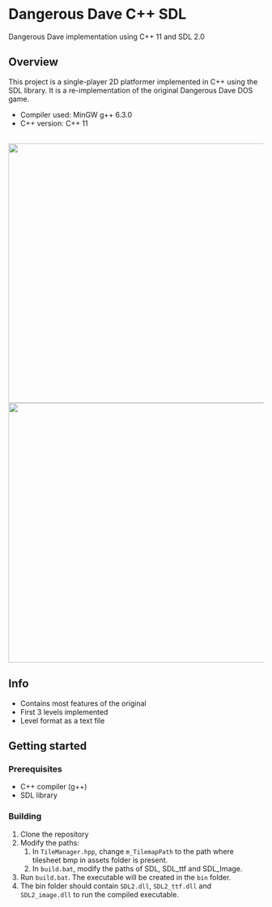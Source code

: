 # Dangerous Dave C++ SDL
Dangerous Dave implementation using C++ 11 and SDL 2.0

## Overview

This project is a single-player 2D platformer implemented in C++ using the SDL library. It is a re-implementation of the original Dangerous Dave DOS game.
- Compiler used: MinGW g++ 6.3.0
- C++ version: C++ 11

<br>
<img src="https://github.com/abhishek7997/dangerous_dave_sdl/assets/68701271/caf5b9f7-e420-4239-b3ad-391561f02d80" width=512>
<br>
<img src="https://github.com/abhishek7997/dangerous_dave_sdl/assets/68701271/ec61b9d3-f70c-4512-a8f1-9dca5b01516e" width=512>

## Info

- Contains most features of the original
- First 3 levels implemented
- Level format as a text file

## Getting started

### Prerequisites

- C++ compiler (g++)
- SDL library

### Building
1. Clone the repository
2. Modify the paths:
   1. In `TileManager.hpp`, change `m_TilemapPath` to the path where tilesheet bmp in assets folder is present.
   2. In `build.bat`, modify the paths of SDL, SDL_ttf and SDL_Image.
3. Run `build.bat`. The executable will be created in the `bin` folder.
4. The bin folder should contain `SDL2.dll`, `SDL2_ttf.dll` and `SDL2_image.dll` to run the compiled executable.
